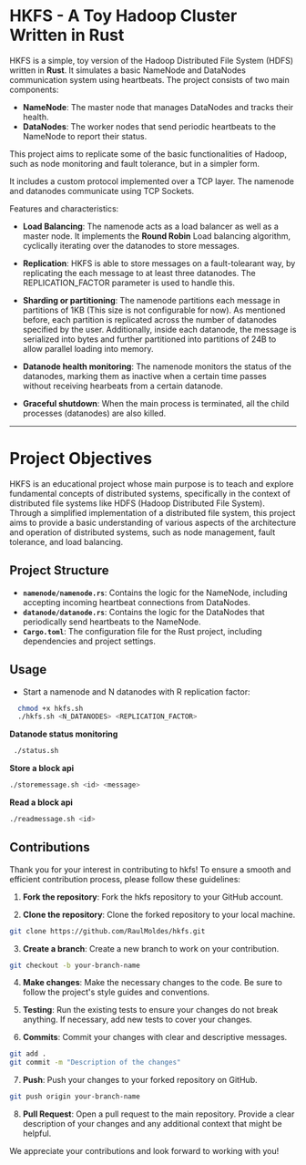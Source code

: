 # HKFS - A Toy Hadoop Cluster Written in Rust

HKFS is a simple, toy version of the Hadoop Distributed File System (HDFS) written in **Rust**. It simulates a basic NameNode and DataNodes communication system using heartbeats. The project consists of two main components:

- **NameNode**: The master node that manages DataNodes and tracks their health.
- **DataNodes**: The worker nodes that send periodic heartbeats to the NameNode to report their status.

This project aims to replicate some of the basic functionalities of Hadoop, such as node monitoring and fault tolerance, but in a simpler form.

It includes a custom protocol implemented over a TCP layer. The namenode and datanodes communicate using TCP Sockets.

Features and characteristics:

* **Load Balancing**: The namenode acts as a load balancer as well as a master node. It implements the **Round Robin** Load balancing algorithm, cyclically iterating over the datanodes to store messages.

* **Replication**:  HKFS is able to store messages on a fault-tolearant way, by replicating the each message to at least three datanodes. The REPLICATION_FACTOR parameter is used to handle this.

* **Sharding or partitioning**: The namenode partitions each message in partitions of 1KB (This size is not configurable for now). As mentioned before, each partition is replicated across the number of datanodes specified by the user. Additionally, inside each datanode, the message is serialized into bytes and further partitioned into partitions of 24B to allow parallel loading into memory.

* **Datanode health monitoring**: The namenode monitors the status of the datanodes, marking them as inactive when a certain time passes without receiving hearbeats from a certain datanode.

* **Graceful shutdown**: When the main process is terminated, all the child processes (datanodes) are also killed.
---

# Project Objectives

HKFS is an educational project whose main purpose is to teach and explore fundamental concepts of distributed systems, specifically in the context of distributed file systems like HDFS (Hadoop Distributed File System). Through a simplified implementation of a distributed file system, this project aims to provide a basic understanding of various aspects of the architecture and operation of distributed systems, such as node management, fault tolerance, and load balancing.

## Project Structure

- **`namenode/namenode.rs`**: Contains the logic for the NameNode, including accepting incoming heartbeat connections from DataNodes.
- **`datanode/datanode.rs`**: Contains the logic for the DataNodes that periodically send heartbeats to the NameNode.
- **`Cargo.toml`**: The configuration file for the Rust project, including dependencies and project settings.

## Usage
- Start a namenode and N datanodes with R replication factor:
```bash
  chmod +x hkfs.sh
  ./hkfs.sh <N_DATANODES> <REPLICATION_FACTOR>
```

**Datanode status monitoring**
```bash
 ./status.sh
```
**Store a block api**
```bash
./storemessage.sh <id> <message>
```
**Read a block api**
```bash
./readmessage.sh <id>
```

## Contributions


Thank you for your interest in contributing to hkfs! To ensure a smooth and efficient contribution process, please follow these guidelines:

1. **Fork the repository**: Fork the hkfs repository to your GitHub account.

2. **Clone the repository**: Clone the forked repository to your local machine.
  ```sh
  git clone https://github.com/RaulMoldes/hkfs.git
  ```

3. **Create a branch**: Create a new branch to work on your contribution.
  ```sh
  git checkout -b your-branch-name
  ```

4. **Make changes**: Make the necessary changes to the code. Be sure to follow the project's style guides and conventions.

5. **Testing**: Run the existing tests to ensure your changes do not break anything. If necessary, add new tests to cover your changes.

6. **Commits**: Commit your changes with clear and descriptive messages.
  ```sh
  git add .
  git commit -m "Description of the changes"
  ```

7. **Push**: Push your changes to your forked repository on GitHub.
  ```sh
  git push origin your-branch-name
  ```

8. **Pull Request**: Open a pull request to the main repository. Provide a clear description of your changes and any additional context that might be helpful.

We appreciate your contributions and look forward to working with you!